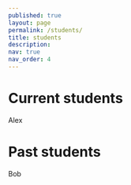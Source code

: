 ```yaml
---
published: true
layout: page
permalink: /students/
title: students
description:
nav: true
nav_order: 4
---
```


# Current students
Alex

# Past students
Bob
